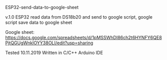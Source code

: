 ESP32-send-data-to-google-sheet

v.1.0
ESP32 read data from DS18b20 and send to google script, google script save data to google sheet

Google sheet: https://docs.google.com/spreadsheets/d/1pMSSWhDI86ch2t6HYNFY6QE8PjtQGUgWnkIOYY38OLI/edit?usp=sharing

Tested 10.11.2019
Written in C/C++ Arduino IDE
